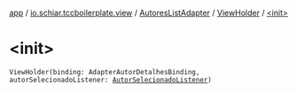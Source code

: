 [app](../../../index.md) / [io.schiar.tccboilerplate.view](../../index.md) / [AutoresListAdapter](../index.md) / [ViewHolder](index.md) / [&lt;init&gt;](./-init-.md)

# &lt;init&gt;

`ViewHolder(binding: AdapterAutorDetalhesBinding, autorSelecionadoListener: `[`AutorSelecionadoListener`](../../-autor-selecionado-listener/index.md)`)`